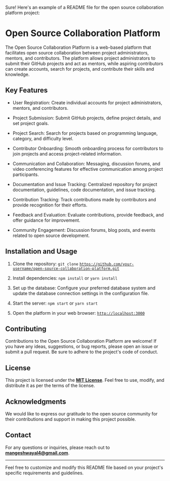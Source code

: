  
Sure! Here's an example of a README file for the open source collaboration platform project:

# **Open Source Collaboration Platform**

The Open Source Collaboration Platform is a web-based platform that facilitates open source collaboration between project administrators, mentors, and contributors. The platform allows project administrators to submit their GitHub projects and act as mentors, while aspiring contributors can create accounts, search for projects, and contribute their skills and knowledge.

## **Key Features**

* User Registration: Create individual accounts for project administrators, mentors, and contributors.
    
* Project Submission: Submit GitHub projects, define project details, and set project goals.
    
* Project Search: Search for projects based on programming language, category, and difficulty level.
    
* Contributor Onboarding: Smooth onboarding process for contributors to join projects and access project-related information.
    
* Communication and Collaboration: Messaging, discussion forums, and video conferencing features for effective communication among project participants.
    
* Documentation and Issue Tracking: Centralized repository for project documentation, guidelines, code documentation, and issue tracking.
    
* Contribution Tracking: Track contributions made by contributors and provide recognition for their efforts.
    
* Feedback and Evaluation: Evaluate contributions, provide feedback, and offer guidance for improvement.
    
* Community Engagement: Discussion forums, blog posts, and events related to open source development.
    

## **Installation and Usage**

1. Clone the repository: `git clone` [`https://github.com/your-username/open-source-collaboration-platform.git`](https://github.com/your-username/open-source-collaboration-platform.git)
    
2. Install dependencies: `npm install` or `yarn install`
    
3. Set up the database: Configure your preferred database system and update the database connection settings in the configuration file.
    
4. Start the server: `npm start` or `yarn start`
    
5. Open the platform in your web browser: [`http://localhost:3000`](http://localhost:3000)
    

## **Contributing**

Contributions to the Open Source Collaboration Platform are welcome! If you have any ideas, suggestions, or bug reports, please open an issue or submit a pull request. Be sure to adhere to the project's code of conduct.

## **License**

This project is licensed under the [**MIT License**](https://chat.openai.com/LICENSE). Feel free to use, modify, and distribute it as per the terms of the license.

## **Acknowledgments**

We would like to express our gratitude to the open source community for their contributions and support in making this project possible.

## **Contact**

For any questions or inquiries, please reach out to [**mangeshwayal4@gmail.com**](mailto:your-email@example.com).

---

Feel free to customize and modify this README file based on your project's specific requirements and guidelines.
